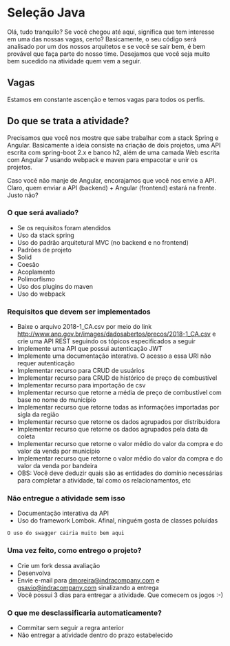 # Seleção Java

Olá, tudo tranquilo? Se você chegou até aqui, significa que tem interesse em uma das nossas vagas, certo? Basicamente, o seu código será analisado por um dos nossos arquitetos e se você se sair bem, é bem provável que faça parte do nosso time. Desejamos que você seja muito bem sucedido na atividade quem vem a seguir.

## Vagas

Estamos em constante ascenção e temos vagas para todos os perfis.


## Do que se trata a atividade?

Precisamos que você nos mostre que sabe trabalhar com a stack Spring e Angular. Basicamente a ideia consiste na criação de dois projetos, uma API escrita com spring-boot 2.x e banco h2, além de uma camada Web escrita com Angular 7 usando webpack e maven para empacotar e unir os projetos.

Caso você não manje de Angular, encorajamos que você nos envie a API. Claro, quem enviar a API (backend) + Angular (frontend) estará na frente. Justo não?

### O que será avaliado?

* Se os requisitos foram atendidos
* Uso da stack spring
* Uso do padrão arquitetural MVC (no backend e no frontend)
* Padrões de projeto
* Solid
* Coesão
* Acoplamento
* Polimorfismo
* Uso dos plugins do maven
* Uso do webpack


### Requisitos que devem ser implementados

* Baixe o arquivo 2018-1_CA.csv por meio do link http://www.anp.gov.br/images/dadosabertos/precos/2018-1_CA.csv e crie uma API REST seguindo os tópicos especificados a seguir
* Implemente uma API que possui autenticação JWT
* Implemente uma documentação interativa. O acesso a essa URI não requer autenticação
* Implementar recurso para CRUD de usuários
* Implementar recurso para CRUD de histórico de preço de combustível
* Implementar recurso para importação de csv
* Implementar recurso que retorne a média de preço de combustível com base no nome do município
* Implementar recurso que retorne todas as informações importadas por sigla da região
* Implementar recurso que retorne os dados agrupados por distribuidora
* Implementar recurso que retorne os dados agrupados pela data da coleta
* Implementar recurso que retorne o valor médio do valor da compra e do valor da venda por município
* Implementar recurso que retorne o valor médio do valor da compra e do valor da venda por bandeira
* OBS: Você deve deduzir quais são as entidades do domínio necessárias para completar a atividade, tal como os relacionamentos, etc

### Não entregue a atividade sem isso

* Documentação interativa da API
* Uso do framework Lombok. Afinal, ninguém gosta de classes poluídas

```
O uso do swagger cairia muito bem aqui
```

### Uma vez feito, como entrego o projeto?

* Crie um fork dessa avaliação
* Desenvolva
* Envie e-mail para dmoreira@indracompany.com e gsavio@indracompany.com sinalizando a entrega
* Você possui 3 dias para entregar a atividade. Que comecem os jogos :-)


### O que me desclassificaria automaticamente?

* Commitar sem seguir a regra anterior
* Não entregar a atividade dentro do prazo estabelecido
